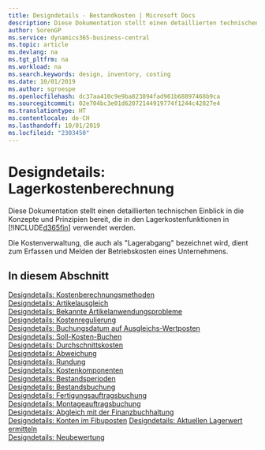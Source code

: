 ```yaml
---
title: Designdetails - Bestandkosten | Microsoft Docs
description: Diese Dokumentation stellt einen detaillierten technischen Einblick in die Konzepte und Prinzipien bereit, die in den Lagerkostenfunktionen in Business Central verwendet werden.
author: SorenGP
ms.service: dynamics365-business-central
ms.topic: article
ms.devlang: na
ms.tgt_pltfrm: na
ms.workload: na
ms.search.keywords: design, inventory, costing
ms.date: 10/01/2019
ms.author: sgroespe
ms.openlocfilehash: dc37aa410c9e9ba823894fad961b68897468b9ca
ms.sourcegitcommit: 02e704bc3e01d62072144919774f1244c42827e4
ms.translationtype: HT
ms.contentlocale: de-CH
ms.lasthandoff: 10/01/2019
ms.locfileid: "2303450"
---
```

# <a name="design-details-inventory-costing"></a>Designdetails: Lagerkostenberechnung
Diese Dokumentation stellt einen detaillierten technischen Einblick in die Konzepte und Prinzipien bereit, die in den Lagerkostenfunktionen in [!INCLUDE[d365fin](includes/d365fin_md.md)] verwendet werden.  

Die Kostenverwaltung, die auch als "Lagerabgang" bezeichnet wird, dient zum Erfassen und Melden der Betriebskosten eines Unternehmens.  

## <a name="in-this-section"></a>In diesem Abschnitt  
[Designdetails: Kostenberechnungsmethoden](design-details-costing-methods.md)  
[Designdetails: Artikelausgleich](design-details-item-application.md)  
[Designdetails: Bekannte Artikelanwendungsprobleme](design-details-inventory-zero-level-open-item-ledger-entries.md)  
[Designdetails: Kostenregulierung](design-details-cost-adjustment.md)  
[Designdetails: Buchungsdatum auf Ausgleichs-Wertposten](design-details-inventory-adjustment-value-entry-posting-date.md)  
[Designdetails: Soll-Kosten-Buchen](design-details-expected-cost-posting.md)  
[Designdetails: Durchschnittskosten](design-details-average-cost.md)  
[Designdetails: Abweichung](design-details-variance.md)  
[Designdetails: Rundung](design-details-rounding.md)  
[Designdetails: Kostenkomponenten](design-details-cost-components.md)  
[Designdetails: Bestandsperioden](design-details-inventory-periods.md)  
[Designdetails: Bestandsbuchung](design-details-inventory-posting.md)  
[Designdetails: Fertigungsauftragsbuchung](design-details-production-order-posting.md)  
[Designdetails: Montageauftragsbuchung](design-details-assembly-order-posting.md)  
[Designdetails: Abgleich mit der Finanzbuchhaltung](design-details-reconciliation-with-the-general-ledger.md)  
[Designdetails: Konten im Fibuposten](design-details-accounts-in-the-general-ledger.md)
[Designdetails: Aktuellen Lagerwert ermitteln](design-details-inventory-valuation.md)  
[Designdetails: Neubewertung](design-details-revaluation.md)
